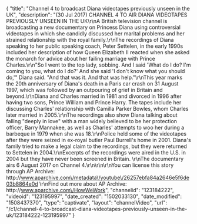{
    "title": "Channel 4 to broadcast Diana videotapes previously unseen in the UK",
    "description": "(30 Jul 2017) CHANNEL 4 TO AIR DIANA VIDEOTAPES PREVIOUSLY UNSEEN IN THE UK\r\nA British television channel is broadcasting a new documentary on Princess Diana using controversial videotapes in which she candidly discussed her marital problems and her strained relationship with the royal family.\r\nThe recordings of Diana speaking to her public speaking coach, Peter Settelen, in the early 1990s included her description of how Queen Elizabeth II reacted when she asked the monarch for advice about her failing marriage with Prince Charles.\r\n\"So I went to the top lady, sobbing. And I said 'What do I do? I'm coming to you, what do I do?' And she said 'I don't know what you should do,'\" Diana said. \"And that was it. And that was help.\"\r\nThis year marks the 20th anniversary of Diana's death in a Paris car crash on 31 August 1997, which was followed by an outpouring of grief in Britain and beyond.\r\nDiana and Charles married in 1981 and divorced in 1996 after having two sons, Prince William and Prince Harry. The tapes include her discussing Charles' relationship with Camilla Parker Bowles, whom Charles later married in 2005.\r\nThe recordings also show Diana talking about falling  \"deeply in love\" with a man widely believed to be her protection officer, Barry Mannakee, as well as Charles' attempts to woo her during a barbeque in 1979 when she was 18.\r\nPolice held some of the videotapes after they were seized in ex-royal butler Paul Burrell's home in 2001. Diana's family tried to make a legal claim to the recordings, but they were returned to Settelen in 2004.\r\nExcerpts of the recordings were aired in the U.S. in 2004 but they have never been screened in Britain. \r\nThe documentary airs 6 August 2017 on Channel 4.\r\n\r\n\r\nYou can license this story through AP Archive: http:\/\/www.aparchive.com\/metadata\/youtube\/26257ebfa84a2646e5f6de03b8864e0d \r\nFind out more about AP Archive: http:\/\/www.aparchive.com\/HowWeWork",
    "channelid": "123184222",
    "videoid": "123195997",
    "date_created": "1502033130",
    "date_modified": "1508437370",
    "type": "captivate",
    "layout": "channelVideo",
    "url": "\/c1\/channel-4-to-broadcast-diana-videotapes-previously-unseen-in-the-uk\/123184222-123195997"
}
